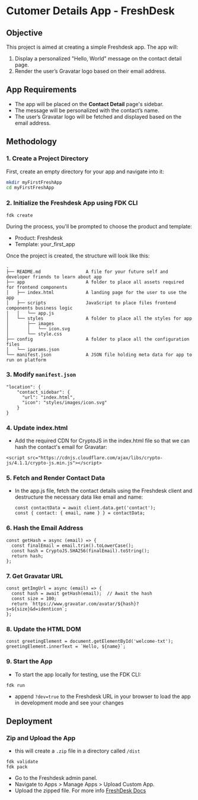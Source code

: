 # Cutomer Details App - FreshDesk

## Objective

This project is aimed at creating a simple Freshdesk app. The app will:

1. Display a personalized "Hello, World" message on the contact detail page.
2. Render the user’s Gravatar logo based on their email address.

## App Requirements

- The app will be placed on the **Contact Detail** page's sidebar.
- The message will be personalized with the contact’s name.
- The user’s Gravatar logo will be fetched and displayed based on the email address.

## Methodology

### 1. Create a Project Directory

First, create an empty directory for your app and navigate into it:

```bash
mkdir myFirstFreshApp
cd myFirstFreshApp
```
### 2. Initialize the Freshdesk App using FDK CLI
```
fdk create
```
During the process, you'll be prompted to choose the product and template:

- Product: Freshdesk
- Template: your_first_app

Once the project is created, the structure will look like this:

    .
    ├── README.md                 A file for your future self and developer friends to learn about app
    ├── app                       A folder to place all assets required for frontend components
    │   ├── index.html            A landing page for the user to use the app
    │   ├── scripts               JavaScript to place files frontend components business logic
    │   │   └── app.js
    │   └── styles                A folder to place all the styles for app
    │       ├── images
    │       │   └── icon.svg
    │       └── style.css
    ├── config                    A folder to place all the configuration files
    │   └── iparams.json
    └── manifest.json             A JSON file holding meta data for app to run on platform

### 3. Modify `manifest.json`
```
"location": {
    "contact_sidebar": { 
      "url": "index.html",
      "icon": "styles/images/icon.svg"
    }
}
```
### 4. Update index.html
- Add the required CDN for CryptoJS in the index.html file so that we can hash the contact's email for Gravatar:
```
<script src="https://cdnjs.cloudflare.com/ajax/libs/crypto-js/4.1.1/crypto-js.min.js"></script>

```
### 5. Fetch and Render Contact Data
- In the app.js file, fetch the contact details using the Freshdesk client and destructure the necessary data like email and name:
  ```
  const contactData = await client.data.get('contact');
  const { contact: { email, name } } = contactData;
  ```
### 6. Hash the Email Address
```
const getHash = async (email) => {
  const finalEmail = email.trim().toLowerCase();
  const hash = CryptoJS.SHA256(finalEmail).toString();
  return hash;
};
```
### 7. Get Gravatar URL
```
const getImgUrl = async (email) => {
  const hash = await getHash(email);  // Await the hash
  const size = 100;
  return `https://www.gravatar.com/avatar/${hash}?s=${size}&d=identicon`;
};
```
### 8. Update the HTML DOM
```
const greetingElement = document.getElementById('welcome-txt');
greetingElement.innerText = `Hello, ${name}`;
```
### 9. Start the App
- To start the app locally for testing, use the FDK CLI:
```
fdk run
```
- append `?dev=true` to the Freshdesk URL in your browser to load the app in development mode and see your changes

## Deployment

### Zip and Upload the App
- this will create a `.zip` file in a directory called `/dist`
```
fdk validate
fdk pack
```
- Go to the Freshdesk admin panel.
- Navigate to Apps > Manage Apps > Upload Custom App.
- Upload the zipped file.
For more info [FreshDesk Docs](https://developers.freshworks.com/docs/app-sdk/v2.3/freshdesk/app-submission-process/custom-apps/)
